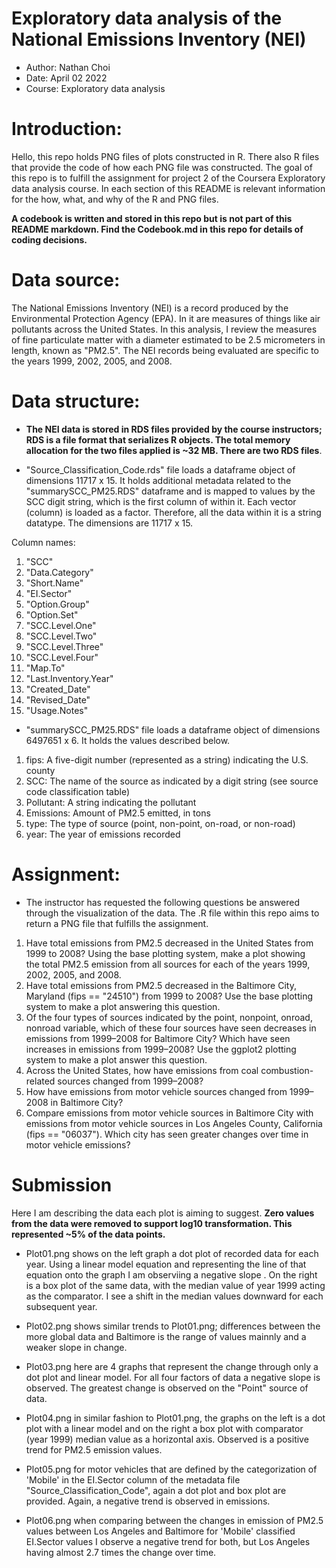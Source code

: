 # **Exploratory data analysis of the National Emissions Inventory (NEI)** 

- Author: Nathan Choi
- Date: April 02 2022
- Course: Exploratory data analysis

# Introduction: 
Hello, this repo holds PNG files of plots constructed in R. There also R files that provide the code of how each PNG file was constructed. The goal of this repo is to fulfill the assignment for project 2 of the Coursera Exploratory data analysis course. In each section of this README is relevant information for the how, what, and why of the R and PNG files. 

**A codebook is written and stored in this repo but is not part of this README markdown. Find the Codebook.md in this repo for details of coding decisions.**

# Data source: 
The National Emissions Inventory (NEI) is a record produced by the Environmental Protection Agency (EPA). In it are measures of things like air pollutants across the United States. In this analysis, I review the measures of fine particulate matter with a diameter estimated to be 2.5 micrometers in length, known as "PM2.5". The NEI records being evaluated are specific to the years 1999, 2002, 2005, and 2008. 

# Data structure: 

- **The NEI data is stored in RDS files provided by the course instructors; RDS is a file format that serializes R objects. The total memory allocation for the two files applied is ~32 MB. There are two RDS files**. 

- "Source_Classification_Code.rds" file loads a dataframe object of dimensions 11717 x 15. It holds additional metadata related to the "summarySCC_PM25.RDS" dataframe and is mapped to values by the SCC digit string, which is the first column of within it. Each vector (column) is loaded as a factor. Therefore, all the data within it is a string datatype. The dimensions are 11717 x 15.

Column names: 

1. "SCC" 
2. "Data.Category" 
3. "Short.Name"          
4. "EI.Sector"          
5. "Option.Group"        
6. "Option.Set"          
7. "SCC.Level.One"       
8. "SCC.Level.Two"      
9. "SCC.Level.Three"     
10. "SCC.Level.Four"      
11. "Map.To"              
12. "Last.Inventory.Year"
13. "Created_Date"        
14. "Revised_Date"        
15. "Usage.Notes" 

- "summarySCC_PM25.RDS" file loads a dataframe object of dimensions 6497651 x 6. It holds the values described below. 

1. fips: A five-digit number (represented as a string) indicating the U.S. county
2. SCC: The name of the source as indicated by a digit string (see source code classification table)
3. Pollutant: A string indicating the pollutant
4. Emissions: Amount of PM2.5 emitted, in tons
5. type: The type of source (point, non-point, on-road, or non-road)
6. year: The year of emissions recorded

# Assignment: 

- The instructor has requested the following questions be answered through the visualization of the data. The .R file within this repo aims to return a PNG file that fulfills the assignment. 

1. Have total emissions from PM2.5 decreased in the United States from 1999 to 2008? Using the base plotting system, make a plot showing the total PM2.5 emission from all sources for each of the years 1999, 2002, 2005, and 2008.
2. Have total emissions from PM2.5 decreased in the Baltimore City, Maryland (fips == "24510") from 1999 to 2008? Use the base plotting system to make a plot answering this question.
3. Of the four types of sources indicated by the point, nonpoint, onroad, nonroad variable, which of these four sources have seen decreases in emissions from 1999–2008 for Baltimore City? Which have seen increases in emissions from 1999–2008? Use the ggplot2 plotting system to make a plot answer this question.
4. Across the United States, how have emissions from coal combustion-related sources changed from 1999–2008?
5. How have emissions from motor vehicle sources changed from 1999–2008 in Baltimore City?
6. Compare emissions from motor vehicle sources in Baltimore City with emissions from motor vehicle sources in Los Angeles County, California (fips == "06037"). Which city has seen greater changes over time in motor vehicle emissions?

# Submission
Here I am describing the data each plot is aiming to suggest.
**Zero values from the data were removed to support log10 transformation. This represented ~5% of the data points.**

- Plot01.png shows on the left graph a dot plot of recorded data for each year. Using a linear model equation and representing the line of that equation onto the graph I am observiing a negative slope . On the right is a box plot of the same data, with the median value of year 1999 acting as the comparator. I see a shift in the median values downward for each subsequent year.

- Plot02.png shows similar trends to Plot01.png; differences between the more global data and Baltimore is the range of values mainnly and a weaker slope in change. 

- Plot03.png here are 4 graphs that represent the change through only a dot plot and linear model. For all four factors of data a negative slope is observed. The greatest change is observed on the "Point" source of data. 

- Plot04.png in similar fashion to Plot01.png, the graphs on the left is a dot plot with a linear model and on the right a box plot with comparator (year 1999) median value as a horizontal axis. Observed is a positive trend for PM2.5 emission values. 

- Plot05.png for motor vehicles that are defined by the categorization of 'Mobile' in the EI.Sector column of the metadata file "Source_Classification_Code", again a dot plot and box plot are provided. Again, a negative trend is observed in emissions.

- Plot06.png when comparing between the changes in emission of PM2.5 values between Los Angeles and Baltimore for 'Mobile' classified EI.Sector values I observe a negative trend for both, but Los Angeles having almost 2.7 times the change over time. 



